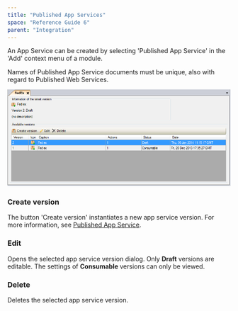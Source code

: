 ```yaml
---
title: "Published App Services"
space: "Reference Guide 6"
parent: "Integration"
---
```



An App Service can be created by selecting 'Published App Service' in the 'Add' context menu of a module.

Names of Published App Service documents must be unique, also with regard to Published Web Services.

![](attachments/16713717/16843911.png)

### Create version

The button 'Create version' instantiates a new app service version.
For more information, see [Published App Service](Published+App+Service).

### Edit

Opens the selected app service version dialog. Only **Draft** versions are editable. The settings of **Consumable** versions can only be viewed.

### Delete

Deletes the selected app service version.
